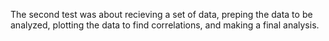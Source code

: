 The second test was about recieving a set of data, preping the data to be analyzed, plotting the data to find correlations, and making a final analysis.
